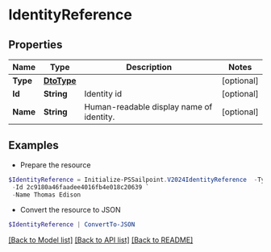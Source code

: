 # IdentityReference
## Properties

Name | Type | Description | Notes
------------ | ------------- | ------------- | -------------
**Type** | [**DtoType**](DtoType.md) |  | [optional] 
**Id** | **String** | Identity id | [optional] 
**Name** | **String** | Human-readable display name of identity. | [optional] 

## Examples

- Prepare the resource
```powershell
$IdentityReference = Initialize-PSSailpoint.V2024IdentityReference  -Type null `
 -Id 2c9180a46faadee4016fb4e018c20639 `
 -Name Thomas Edison
```

- Convert the resource to JSON
```powershell
$IdentityReference | ConvertTo-JSON
```

[[Back to Model list]](../README.md#documentation-for-models) [[Back to API list]](../README.md#documentation-for-api-endpoints) [[Back to README]](../README.md)

